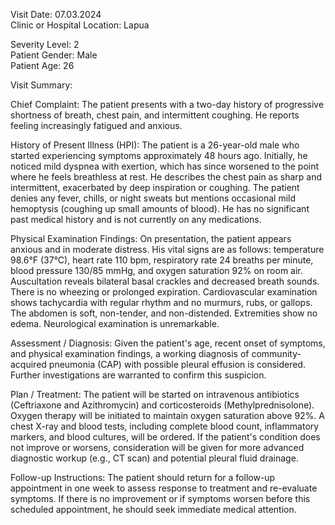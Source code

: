 Visit Date: 07.03.2024  
Clinic or Hospital Location: Lapua  

Severity Level: 2  
Patient Gender: Male  
Patient Age: 26

Visit Summary:

Chief Complaint: The patient presents with a two-day history of progressive shortness of breath, chest pain, and intermittent coughing. He reports feeling increasingly fatigued and anxious.

History of Present Illness (HPI): The patient is a 26-year-old male who started experiencing symptoms approximately 48 hours ago. Initially, he noticed mild dyspnea with exertion, which has since worsened to the point where he feels breathless at rest. He describes the chest pain as sharp and intermittent, exacerbated by deep inspiration or coughing. The patient denies any fever, chills, or night sweats but mentions occasional mild hemoptysis (coughing up small amounts of blood). He has no significant past medical history and is not currently on any medications.

Physical Examination Findings: On presentation, the patient appears anxious and in moderate distress. His vital signs are as follows: temperature 98.6°F (37°C), heart rate 110 bpm, respiratory rate 24 breaths per minute, blood pressure 130/85 mmHg, and oxygen saturation 92% on room air. Auscultation reveals bilateral basal crackles and decreased breath sounds. There is no wheezing or prolonged expiration. Cardiovascular examination shows tachycardia with regular rhythm and no murmurs, rubs, or gallops. The abdomen is soft, non-tender, and non-distended. Extremities show no edema. Neurological examination is unremarkable.

Assessment / Diagnosis: Given the patient's age, recent onset of symptoms, and physical examination findings, a working diagnosis of community-acquired pneumonia (CAP) with possible pleural effusion is considered. Further investigations are warranted to confirm this suspicion.

Plan / Treatment: The patient will be started on intravenous antibiotics (Ceftriaxone and Azithromycin) and corticosteroids (Methylprednisolone). Oxygen therapy will be initiated to maintain oxygen saturation above 92%. A chest X-ray and blood tests, including complete blood count, inflammatory markers, and blood cultures, will be ordered. If the patient's condition does not improve or worsens, consideration will be given for more advanced diagnostic workup (e.g., CT scan) and potential pleural fluid drainage.

Follow-up Instructions: The patient should return for a follow-up appointment in one week to assess response to treatment and re-evaluate symptoms. If there is no improvement or if symptoms worsen before this scheduled appointment, he should seek immediate medical attention.